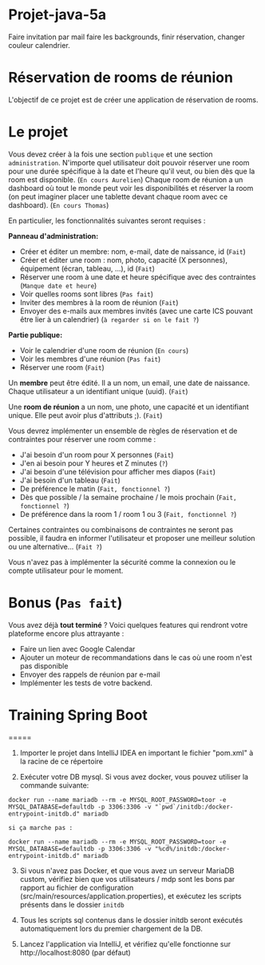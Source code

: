 # Projet-java-5a

Faire invitation par mail
faire les backgrounds, finir réservation, changer couleur calendrier.

Réservation de rooms de réunion
===========
L'objectif de ce projet est de créer une application de réservation de rooms. 
# Le projet 
Vous devez créer à la fois une section `publique` et une section `administration`.
N'importe quel utilisateur doit pouvoir réserver une room pour une durée spécifique à la date et l'heure qu'il veut, ou bien dès que la room est disponible. (`En cours Aurelien`)
Chaque room de réunion a un dashboard où tout le monde peut voir les disponibilités et réserver la room (on peut imaginer placer une tablette devant chaque room avec ce dashboard). (`En cours Thomas`)

En particulier, les fonctionnalités suivantes seront requises :

**Panneau d'administration:**
  * Créer et éditer un membre: nom, e-mail, date de naissance, id (`Fait`)
  * Créer et éditer une room : nom, photo, capacité (X personnes), équipement (écran, tableau, ...), id (`Fait`)
  * Réserver une room à une date et heure spécifique avec des contraintes (`Manque date et heure`)
  * Voir quelles rooms sont libres (`Pas fait`)
  * Inviter des membres à la room de réunion (`Fait`)
  * Envoyer des e-mails aux membres invités (avec une carte ICS pouvant être lier à un calendrier) (`à regarder si on le fait ?`)

**Partie publique:**
  * Voir le calendrier d'une room de réunion (`En cours`)
  * Voir les membres d'une réunion (`Pas fait`)
  * Réserver une room (`Fait`)

Un **membre** peut être édité. Il a un nom, un email, une date de naissance. Chaque utilisateur a un identifiant unique (uuid). (`Fait`)

Une **room de réunion** a un nom, une photo, une capacité et un identifiant unique. Elle peut avoir plus d'attributs ;). (`Fait`)

Vous devrez implémenter un ensemble de règles de réservation et de contraintes pour réserver une room comme : 
 - J'ai besoin d'un room pour X personnes (`Fait`)
 - J'en ai besoin pour Y heures et Z minutes (`?`)
 - J'ai besoin d'une télévision pour afficher mes diapos (`Fait`)
 - J'ai besoin d'un tableau (`Fait`)
 - De préférence le matin (`Fait, fonctionnel ?`)
 - Dès que possible / la semaine prochaine / le mois prochain (`Fait, fonctionnel ?`)
 - De préférence dans la room 1 / room 1 ou 3 (`Fait, fonctionnel ?`)

Certaines contraintes ou combinaisons de contraintes ne seront pas possible, il faudra en informer l'utilisateur et proposer une meilleur solution ou une alternative... (`Fait ?`)

Vous n'avez pas à implémenter la sécurité comme la connexion ou le compte utilisateur pour le moment.

# Bonus (`Pas fait`)
Vous avez déjà **tout terminé** ?
Voici quelques features qui rendront votre plateforme encore plus attrayante :

 * Faire un lien avec Google Calendar
 * Ajouter un moteur de recommandations dans le cas où une room n'est pas disponible
 * Envoyer des rappels de réunion par e-mail 
 * Implémenter les tests de votre backend. 



# Training Spring Boot
=====

1. Importer le projet dans IntelliJ IDEA en important le fichier "pom.xml" à la racine de ce répertoire

2. Exécuter votre DB mysql. Si vous avez docker, vous pouvez utiliser la commande suivante:
```
docker run --name mariadb --rm -e MYSQL_ROOT_PASSWORD=toor -e MYSQL_DATABASE=defaultdb -p 3306:3306 -v "`pwd`/initdb:/docker-entrypoint-initdb.d" mariadb

si ça marche pas : 

docker run --name mariadb --rm -e MYSQL_ROOT_PASSWORD=toor -e MYSQL_DATABASE=defaultdb -p 3306:3306 -v "%cd%/initdb:/docker-entrypoint-initdb.d" mariadb

```

3. Si vous n'avez pas Docker, et que vous avez un serveur MariaDB custom, vérifiez bien que vos utilisateurs / mdp sont les bons par rapport au fichier de configuration (src/main/resources/application.properties), et exécutez les scripts présents dans le dossier `initdb`

4. Tous les scripts sql contenus dans le dossier initdb seront exécutés automatiquement lors du premier chargement de la DB.

5. Lancez l'application via IntelliJ, et vérifiez qu'elle fonctionne sur http://localhost:8080 (par défaut)